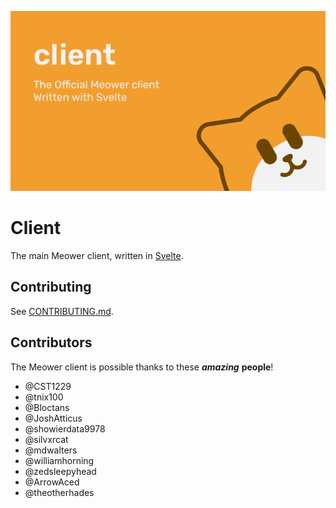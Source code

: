 ![banner](./branding/client%20banner.svg)

# Client
The main Meower client, written in [Svelte](https://svelte.dev).

## Contributing
See [CONTRIBUTING.md](CONTRIBUTING.md).

## Contributors
The Meower client is possible thanks to these ***amazing*** **people**!

- @CST1229
- @tnix100
- @Bloctans
- @JoshAtticus
- @showierdata9978
- @silvxrcat
- @mdwalters
- @williamhorning
- @zedsleepyhead
- @ArrowAced
- @theotherhades
